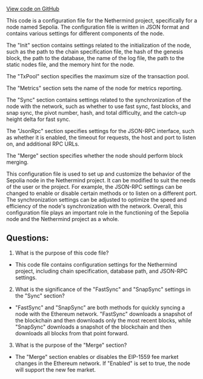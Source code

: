 [View code on GitHub](https://github.com/NethermindEth/nethermind/src/Nethermind/Nethermind.Runner/configs/sepolia.cfg)

This code is a configuration file for the Nethermind project, specifically for a node named Sepolia. The configuration file is written in JSON format and contains various settings for different components of the node.

The "Init" section contains settings related to the initialization of the node, such as the path to the chain specification file, the hash of the genesis block, the path to the database, the name of the log file, the path to the static nodes file, and the memory hint for the node.

The "TxPool" section specifies the maximum size of the transaction pool.

The "Metrics" section sets the name of the node for metrics reporting.

The "Sync" section contains settings related to the synchronization of the node with the network, such as whether to use fast sync, fast blocks, and snap sync, the pivot number, hash, and total difficulty, and the catch-up height delta for fast sync.

The "JsonRpc" section specifies settings for the JSON-RPC interface, such as whether it is enabled, the timeout for requests, the host and port to listen on, and additional RPC URLs.

The "Merge" section specifies whether the node should perform block merging.

This configuration file is used to set up and customize the behavior of the Sepolia node in the Nethermind project. It can be modified to suit the needs of the user or the project. For example, the JSON-RPC settings can be changed to enable or disable certain methods or to listen on a different port. The synchronization settings can be adjusted to optimize the speed and efficiency of the node's synchronization with the network. Overall, this configuration file plays an important role in the functioning of the Sepolia node and the Nethermind project as a whole.
## Questions: 
 1. What is the purpose of this code file?
- This code file contains configuration settings for the Nethermind project, including chain specification, database path, and JSON-RPC settings.

2. What is the significance of the "FastSync" and "SnapSync" settings in the "Sync" section?
- "FastSync" and "SnapSync" are both methods for quickly syncing a node with the Ethereum network. "FastSync" downloads a snapshot of the blockchain and then downloads only the most recent blocks, while "SnapSync" downloads a snapshot of the blockchain and then downloads all blocks from that point forward.

3. What is the purpose of the "Merge" section?
- The "Merge" section enables or disables the EIP-1559 fee market changes in the Ethereum network. If "Enabled" is set to true, the node will support the new fee market.